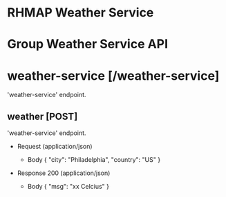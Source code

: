 # RHMAP Weather Service

# Group Weather Service API

# weather-service [/weather-service]

'weather-service' endpoint.

## weather [POST]

'weather-service' endpoint.

+ Request (application/json)
    + Body
            {
              "city": "Philadelphia",
              "country": "US"
            }

+ Response 200 (application/json)
    + Body
            {
              "msg": "xx Celcius"
            }
